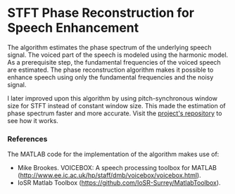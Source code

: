 # STFT Phase Reconstruction for Speech Enhancement

The algorithm estimates the phase spectrum of the underlying speech signal. The voiced part of the speech is modeled using the harmonic model. As a prerequisite step, the fundamental frequencies of the voiced speech are estimated. The phase reconstruction algorithm makes it possible to enhance speech using only the fundamental frequencies and the noisy signal.

I later improved upon this algorithm by using pitch-synchronous window size for STFT instead of constant window size. This made the estimation of phase spectrum faster and more accurate. Visit the [project's repository](https://github.com/geetkhatri/speech-enhancement-psr) to see how it works.

### References

The MATLAB code for the implementation of the algorithm makes use of:

- Mike Brookes. VOICEBOX: A speech processing toolbox for MATLAB (http://www.ee.ic.ac.uk/hp/staff/dmb/voicebox/voicebox.html).
- IoSR Matlab Toolbox (https://github.com/IoSR-Surrey/MatlabToolbox).
